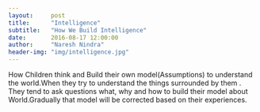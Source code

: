 ```yaml
---
layout:     post
title:      "Intelligence"
subtitle:   "How We Build Intelligence"
date:       2016-08-17 12:00:00
author:     "Naresh Nindra"
header-img: "img/intelligence.jpg"
---
```




<p>How Children think and Build their own model(Assumptions) to understand the world.When they try to understand the things surrounded by them .
They tend to ask questions what, why and how to build their model about World.Gradually that model will be corrected based on their experiences.</p>

<link rel="stylesheet" type="text/css" href="{{ site.baseurl }}/css/shCore.css">
<link rel="stylesheet" type="text/css" href="{{ site.baseurl }}/css/shThemeDefault.css">
<script src="{{ site.baseurl }}/js/shCore.js"></script>
<script src="{{ site.baseurl }}/js/shLegacy.js"></script>
<script src="{{ site.baseurl }}/js/shBrushPython.js"></script>
<script type="text/javascript">
	// SyntaxHighlighter.config.bloggerMode = true;
	SyntaxHighlighter.config.toolbar = true;
    SyntaxHighlighter.all();
</script>